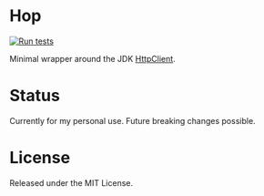 # Hop

[![Run tests](https://github.com/onionpancakes/hop/actions/workflows/run_tests.yml/badge.svg)](https://github.com/onionpancakes/hop/actions/workflows/run_tests.yml)

Minimal wrapper around the JDK [HttpClient](https://docs.oracle.com/en/java/javase/11/docs/api/java.net.http/java/net/http/package-summary.html).

# Status

Currently for my personal use. Future breaking changes possible.

# License

Released under the MIT License.